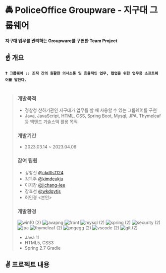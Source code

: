 # 🚔 PoliceOffice Groupware - 지구대 그룹웨어
  #### 지구대 업무를 관리하는 Groupware를 구현한 Team Project
  
## ☝ 개요
#### `❓ 그룹웨어 :: 조직 간의 원활한 의사소통 및 효율적인 업무, 협업을 위한 업무용 소프트웨어를 말한다.` <br><br>
> ### 개발목적
> - 경찰청 산하기관인 지구대가 업무를 할 때 사용할 수 있는 그룹웨어를 구현
> - Java, JavaScript, HTML, CSS, Spring Boot, Mysql, JPA, Thymeleaf 등 백엔드 기술스택 활용 목적
> ### 개발기간
> - 2023.03.14 ~ 2023.04.06
> ### 참여 팀원
> - 강창신 [@ckdtls1124](https://github.com/ckdtls1124)
> - 김득주 [@kimdeukju](https://github.com/kimdeukju)
> - 이지창 [@jichang-lee](https://github.com/jichang-lee)
> - 장효선 [@wkdgytjs](https://github.com/wkdgytjs)
> - 허인경 <본인>
> ### 개발환경
>  ![win10 (2)](https://github.com/Devinky/PoliceOffice_Groupware/assets/59549070/7d59377d-432d-4219-b76f-5ec02b00b0cb) ![javapng](https://github.com/Devinky/PoliceOffice_Groupware/assets/59549070/b091a176-95c1-4598-adcd-7cba518b53a3) ![front](https://github.com/Devinky/PoliceOffice_Groupware/assets/59549070/b7663817-f686-4e91-826e-6559fb0febd9) ![mysql (2)](https://github.com/Devinky/PoliceOffice_Groupware/assets/59549070/d0ce58c6-caee-4f1a-96da-c3a04fb44a9c) ![spring (2)](https://github.com/Devinky/PoliceOffice_Groupware/assets/59549070/1e1cb609-826c-4647-883a-35277767332e) ![security (2)](https://github.com/Devinky/PoliceOffice_Groupware/assets/59549070/4d333b02-4eeb-4865-8562-d8b63c07c706) ![jpa](https://github.com/Devinky/PoliceOffice_Groupware/assets/59549070/22455a3d-35f8-41a0-931a-bd4259a0414a) ![thymeleaf (2)](https://github.com/Devinky/PoliceOffice_Groupware/assets/59549070/4605a14a-44df-4806-97e4-5471f747b73c) ![pngegg (2)](https://github.com/Devinky/PoliceOffice_Groupware/assets/59549070/a532463f-4347-4103-ad6f-3d3fc62f84a0) ![vscode (2)](https://github.com/Devinky/PoliceOffice_Groupware/assets/59549070/941fc5ba-38b9-4339-b2a4-43dfe0eb06d5) ![git (2)](https://github.com/Devinky/PoliceOffice_Groupware/assets/59549070/63e68742-40ad-4640-9513-6fa1cba14f61)
> - Java 11
> - HTML5, CSS3
> - Spring 2.7 Gradle

## ✌ 프로젝트 내용
